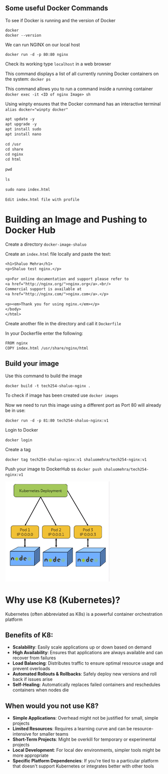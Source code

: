 ## Some useful Docker Commands

To see if Docker is running and the version of Docker
```
docker
docker --version
```

We can run NGINX on our local host
```
docker run -d -p 80:80 nginx
```
Check its working type `localhost` in a web browser

This command displays a list of all currently running Docker containers on the system: `docker ps`

This command allows you to run a command inside a running container
`docker exec -it <ID of nginx Image> sh`

Using winpty ensures that the Docker command has an interactive terminal
`alias docker="winpty docker"`

```
apt update -y
apt upgrade -y
apt install sudo
apt install nano

cd /usr
cd share
cd nginx
cd html

pwd

ls

sudo nano index.html

Edit index.html file with profile
```

# Building an Image and Pushing to Docker Hub

Create a directory `docker-image-shaluo` <br>

Create an `index.html` file locally and paste the text:

```
<h1>Shaluo Mehra</h1>
<p>Shaluo test nginx.</p>

<p>For online documentation and support please refer to
<a href="http://nginx.org/">nginx.org</a>.<br/>
Commercial support is available at
<a href="http://nginx.com/">nginx.com</a>.</p>

<p><em>Thank you for using nginx.</em></p>
</body>
</html>
```

Create another file in the directory and call it `Dockerfile` <br>

In your Dockerfile enter the following:
```
FROM nginx
COPY index.html /usr/share/nginx/html
```

## Build your image

Use this command to build the image 

`docker build -t tech254-shaluo-nginx .` <br>

To check if image has been created use `docker images`

Now we need to run this image using a different port as Port 80 will already be in use:

`docker run -d -p 81:80 tech254-shaluo-nginx:v1`

Login to Docker

`docker login`

Create a tag

`docker tag tech254-shaluo-nginx:v1 shaluomehra/tech254-nginx:v1`

Push your image to DockerHub
ss
`docker push shaluomehra/tech254-nginx:v1`

![Screenshot 2023-11-02 101209.png](images%2FScreenshot%202023-11-02%20101209.png)

# Why use K8 (Kubernetes)?

Kubernetes (often abbreviated as K8s) is a powerful container orchestration platform

## Benefits of K8:
- **Scalability**: Easily scale applications up or down based on demand
- **High Availability**: Ensures that applications are always available and can recover from failures
- **Load Balancing**: Distributes traffic to ensure optimal resource usage and prevent overloads
- **Automated Rollouts & Rollbacks**: Safely deploy new versions and roll back if issues arise
- **Self-Healing**: Automatically replaces failed containers and reschedules containers when nodes die

## When would you not use K8?
- **Simple Applications**: Overhead might not be justified for small, simple projects
- **Limited Resources**: Requires a learning curve and can be resource-intensive for smaller teams
- **Short-Term Projects**: Might be overkill for temporary or experimental projects
- **Local Development**: For local dev environments, simpler tools might be more appropriate
- **Specific Platform Dependencies**: If you're tied to a particular platform that doesn't support Kubernetes or integrates better with other tools













